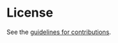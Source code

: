 # License

See the
[guidelines for contributions](https://github.com/core-wg/echo-request-tag/blob/master/CONTRIBUTING.md).

